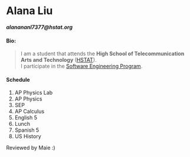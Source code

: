 # Alana Liu
**_alanananl7377@hstat.org_**

#### Bio:
>I am a student that attends the **High School of Telecommunication Arts and Technology** ([HSTAT](http://www.hstat.org/)). <br>I participate in the [Software Engineering Program](https://sites.google.com/hstat.org/y1920sep11).

#### Schedule
1. AP Physics Lab
2. AP Physics
3. SEP
4. AP Calculus
5. English 5
6. Lunch
7. Spanish 5
8. US History


Reviewed by Maie :)